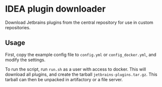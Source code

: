 # IDEA plugin downloader
Download Jetbrains plugins from the central repository for use in custom repositories.

## Usage

First, copy the example config file to `config.yml` or `config_docker.yml`, and modify the settings.

To run the script, run `run.sh` as a user with access to docker. This will download all plugins, and create the tarball `jetbrains-plugins.tar.gz`. This tarball can then be unpacked in artifactory or a file server.
